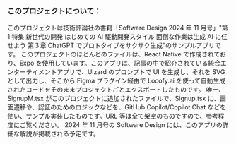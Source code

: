 ### このプロジェクトについて：

このプロジェクトは技術評論社の書籍「Software Design 2024 年 11 月号」"第 1 特集 新世代の開発 はじめての AI 駆動開発スタイル 面倒な作業は生成 AI に任せよう 第３章 ChatGPT でプロトタイプをサクサク生成"のサンプルアプリです。
このプロジェクトのほとんどのファイルは、React Native で作成されており、Expo を使用しています。このアプリは、記事の中で紹介されている統合エンターテイメントアプリで、Uizard のプロンプトで UI を生成し、それを SVG として出力し、そこから Figma プラグイン経由で Locofy.ai を使って自動生成されたコードをそのままプロジェクトごとエクスポートしたものです。
唯一、SignupM.tsx がこのプロジェクトに追加されたファイルで、Signup.tsx に、画面遷移や、認証のためのロジックなどを、GitHub Copilot/Copilot Chat などを使い、サンプル実装したものです。URL 等は全て架空のものですので、参考程度にご覧ください。
2024 年 11 月号の Software Design には、このアプリの詳細な解説が掲載される予定です。
